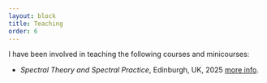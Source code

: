 ```yaml
---
layout: block
title: Teaching
order: 6
---
```

I have been involved in teaching the following courses and minicourses:

- *Spectral Theory and Spectral Practice*, Edinburgh, UK, 2025 [more info](https://uzerbinati.eu/teaching/spectral_theory).